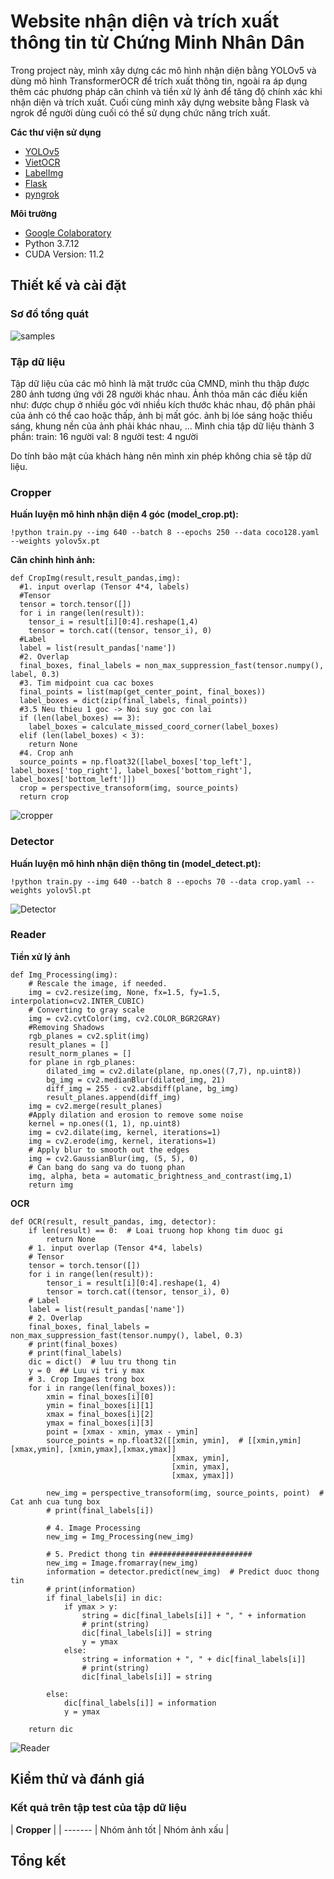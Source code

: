 # Website nhận diện và trích xuất thông tin từ Chứng Minh Nhân Dân
Trong project này, mình xây dựng các mô hình nhận diện bằng YOLOv5 và dùng mô hình TransformerOCR để trích xuất thông tin, ngoài ra áp dụng thêm các phương pháp căn chỉnh và tiền xử lý ảnh để tăng độ chính xác khi nhận diện và trích xuất. Cuối cùng mình xây dựng website bằng Flask và ngrok để người dùng cuối có thể sử dụng chức năng trích xuất.

**Các thư viện sử dụng**
- [YOLOv5](https://github.com/ultralytics/yolov5)
- [VietOCR](https://github.com/pbcquoc/vietocr)
- [LabelImg](https://github.com/tzutalin/labelImg)
- [Flask](https://flask.palletsprojects.com/en/2.0.x/)
- [pyngrok](https://pypi.org/project/pyngrok/)

**Môi trường**
- [Google Colaboratory](https://research.google.com/colaboratory/)
- Python 3.7.12
- CUDA Version: 11.2

## Thiết kế và cài đặt

### Sơ đồ tổng quát
![samples](https://github.com/liemkg1234/WebOCR_identitycard/blob/master/image/sodo1.png)
### Tập dữ liệu

Tập dữ liệu của các mô hình là mặt trước của CMND, mình thu thập được 280 ảnh tương ứng với 28 người khác nhau. Ảnh thỏa mãn các điều kiền như: được chụp ở nhiều góc với nhiều kích thước khác nhau, độ phân phải của ảnh có thể cao hoặc thấp, ảnh bị mất góc. ảnh bị lóe sáng hoặc thiếu sáng, khung nền của ảnh phải khác nhau, ... 
Mình chia tập dữ liệu thành 3 phần:
train: 16 người
val: 8 người
test: 4 người

Do tính bảo mật của khách hàng nên mình xin phép không chia sẽ tập dữ liệu.
### Cropper
**Huấn luyện mô hình nhận diện 4 góc (model_crop.pt):**
```
!python train.py --img 640 --batch 8 --epochs 250 --data coco128.yaml --weights yolov5x.pt
```
**Căn chỉnh hình ảnh:**
```
def CropImg(result,result_pandas,img):
  #1. input overlap (Tensor 4*4, labels)
  #Tensor
  tensor = torch.tensor([])
  for i in range(len(result)):
    tensor_i = result[i][0:4].reshape(1,4)
    tensor = torch.cat((tensor, tensor_i), 0)
  #Label
  label = list(result_pandas['name'])
  #2. Overlap
  final_boxes, final_labels = non_max_suppression_fast(tensor.numpy(), label, 0.3)
  #3. Tim midpoint cua cac boxes
  final_points = list(map(get_center_point, final_boxes))
  label_boxes = dict(zip(final_labels, final_points))
  #3.5 Neu thieu 1 goc -> Noi suy goc con lai
  if (len(label_boxes) == 3):
    label_boxes = calculate_missed_coord_corner(label_boxes)
  elif (len(label_boxes) < 3):
    return None
  #4. Crop anh
  source_points = np.float32([label_boxes['top_left'], label_boxes['top_right'], label_boxes['bottom_right'], label_boxes['bottom_left']])
  crop = perspective_transoform(img, source_points)
  return crop
```
![cropper](https://github.com/liemkg1234/WebOCR_identitycard/blob/master/image/cropper.jpg)
### Detector
**Huấn luyện mô hình nhận diện thông tin (model_detect.pt):**
```
!python train.py --img 640 --batch 8 --epochs 70 --data crop.yaml --weights yolov5l.pt
```
![Detector](https://github.com/liemkg1234/WebOCR_identitycard/blob/master/image/detector.jpg)
### Reader
**Tiền xử lý ảnh**
```
def Img_Processing(img):
    # Rescale the image, if needed.
    img = cv2.resize(img, None, fx=1.5, fy=1.5, interpolation=cv2.INTER_CUBIC)
    # Converting to gray scale
    img = cv2.cvtColor(img, cv2.COLOR_BGR2GRAY)
    #Removing Shadows
    rgb_planes = cv2.split(img)
    result_planes = []
    result_norm_planes = []
    for plane in rgb_planes:
        dilated_img = cv2.dilate(plane, np.ones((7,7), np.uint8))
        bg_img = cv2.medianBlur(dilated_img, 21)
        diff_img = 255 - cv2.absdiff(plane, bg_img)
        result_planes.append(diff_img)
    img = cv2.merge(result_planes)
    #Apply dilation and erosion to remove some noise
    kernel = np.ones((1, 1), np.uint8)
    img = cv2.dilate(img, kernel, iterations=1)
    img = cv2.erode(img, kernel, iterations=1) 
    # Apply blur to smooth out the edges
    img = cv2.GaussianBlur(img, (5, 5), 0)
    # Can bang do sang va do tuong phan
    img, alpha, beta = automatic_brightness_and_contrast(img,1)
    return img
```
**OCR**
```
def OCR(result, result_pandas, img, detector):
    if len(result) == 0:  # Loai truong hop khong tim duoc gi
        return None
    # 1. input overlap (Tensor 4*4, labels)
    # Tensor
    tensor = torch.tensor([])
    for i in range(len(result)):
        tensor_i = result[i][0:4].reshape(1, 4)
        tensor = torch.cat((tensor, tensor_i), 0)
    # Label
    label = list(result_pandas['name'])
    # 2. Overlap
    final_boxes, final_labels = non_max_suppression_fast(tensor.numpy(), label, 0.3)
    # print(final_boxes)
    # print(final_labels)
    dic = dict()  # luu tru thong tin
    y = 0  ## Luu vi tri y max
    # 3. Crop Imgaes trong box
    for i in range(len(final_boxes)):
        xmin = final_boxes[i][0]
        ymin = final_boxes[i][1]
        xmax = final_boxes[i][2]
        ymax = final_boxes[i][3]
        point = [xmax - xmin, ymax - ymin]
        source_points = np.float32([[xmin, ymin],  # [[xmin,ymin] [xmax,ymin], [xmin,ymax],[xmax,ymax]]
                                    [xmax, ymin],
                                    [xmin, ymax],
                                    [xmax, ymax]])

        new_img = perspective_transoform(img, source_points, point)  # Cat anh cua tung box
        # print(final_labels[i])

        # 4. Image Processing
        new_img = Img_Processing(new_img)

        # 5. Predict thong tin #######################
        new_img = Image.fromarray(new_img)
        information = detector.predict(new_img)  # Predict duoc thong tin
        # print(information)
        if final_labels[i] in dic:
            if ymax > y:
                string = dic[final_labels[i]] + ", " + information
                # print(string)
                dic[final_labels[i]] = string
                y = ymax
            else:
                string = information + ", " + dic[final_labels[i]]
                # print(string)
                dic[final_labels[i]] = string

        else:
            dic[final_labels[i]] = information
            y = ymax

    return dic
```
![Reader](https://github.com/liemkg1234/WebOCR_identitycard/blob/master/image/reader.jpg)
## Kiểm thử và đánh giá
### Kết quả trên tập test của tập dữ liệu 
| **Cropper** | 
| ------- | Nhóm ảnh tốt | Nhóm ảnh xấu | 
## Tổng kết
